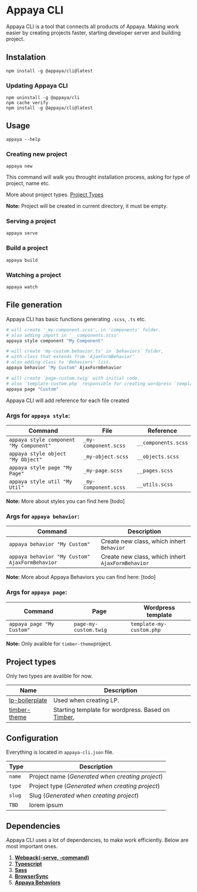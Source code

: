 # Appaya CLI
Appaya CLI is a tool that connects all products of Appaya. Making work easier  by creating projects faster, starting developer server and building project.

## Instalation
```
npm install -g @appaya/cli@latest
```
### Updating Appaya CLI
```
npm uninstall -g @appaya/cli
npm cache verify
npm install -g @appaya/cli@latest
```

## Usage
```
appaya --help
```
  
### Creating new project
```
appaya new
```
This command will walk you throught installation process, asking for type of project, name etc.

More about project types. [Project Types](#project-types)

**Note:** Project will be created in current directory, it must be empty.

### Serving a project
```
appaya serve
```

### Build a project
```
appaya build
```

### Watching a project
```
appaya watch
```

## File generation
Appaya CLI has basic functions generating `.scss`, `.ts` etc.
```bash
# will create '_my-component.scss', in 'components' folder.
# also adding import in '__components.scss'
appaya style component "My Component"

# will create 'my-custom.behavior.ts' in `behaviors` folder,
# with class that extends from 'AjaxFormBehavior'
# also adding class to 'Behaviors' list.
appaya behavior "My Custom" AjaxFormBehavior

# will create `page-custom.twig` with initial code.
# also `template-custom.php` responsible for creating wordpress `template` 
appaya page "Custom"

```

Appaya CLI will add reference for each file created

### Args for `appaya style`:
Command | File | Reference
--- | --- | ---
`appaya style component "My Component"` | `_my-component.scss` | `__components.scss`
`appaya style object "My Object"` | `_my-object.scss` | `__objects.scss`
`appaya style page "My Page"` | `_my-page.scss` | `__pages.scss`
`appaya style util "My Util"` | `_my-component.scss` | `__utils.scss`

**Note:** More about styles you can find here [todo]

### Args for `appaya behavior`:
Command | Description 
--- | --- 
`appaya behavior "My Custom"` | Create new class, which inhert `Behavior`
`appaya behavior "My Custom" AjaxFormBehavior` | Create new class, which inhert `AjaxFormBehavior`

**Note:** More about Appaya Behaviors you can find here: [todo]

### Args for `appaya page`:
Command | Page | Wordpress template
--- | --- | ---
`appaya page "My Custom"` | `page-my-custom.twig` | `template-my-custom.php`


**Note:** Only avalible for `timber-theme`project.

## Project types
Only two types are avalible for now.

Name | Description
--- | ---
[lp-boilerplate](https://github.com/appaya-projects/appaya-lp-boilerplate) | Used when creating LP.
[timber-theme](https://github.com/appaya-projects/appaya-timber-theme) | Starting template for wordpress. Based on [Timber](https://github.com/timber/timber), 



## Configuration
Everything is located in `appaya-cli.json` file.

Type | Description
--- | ---
`name` | Project name (*Generated when creating project*)
`type` | Project type (*Generated when creating project*)
`slug` | Slug (*Generated when creating project*)
`TBD` | lorem ipsum



## Dependencies
Appaya CLI uses a lot of dependencies, to make work efficiently. Below are most important ones.

1. [**Webpack(-serve, -command)**]()
2. [**Typescript**]()
3. [**Sass**]()
4. [**BrowserSync**]()
5. [**Appaya Behaviors**]()




 




